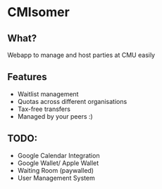 # CMIsomer #

## What? ##

Webapp to manage and host parties at CMU easily

## Features ##
- Waitlist management
- Quotas across different organisations
- Tax-free transfers
- Managed by your peers :)

## TODO: ##
- Google Calendar Integration
- Google Wallet/ Apple Wallet
- Waiting Room (paywalled)
- User Management System
